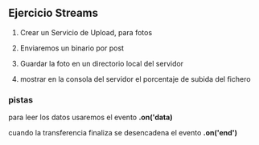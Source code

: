 ## Ejercicio Streams

1. Crear un Servicio de Upload, para fotos

2. Enviaremos un binario por post

3. Guardar la foto en un directorio local del servidor

4. mostrar en la consola del servidor el porcentaje de subida del fichero

### pistas

para leer los datos usaremos el evento __.on('data)__

cuando la transferencia finaliza se desencadena el evento __.on('end')__